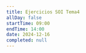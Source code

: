 ```yaml
---
title: Ejercicios SOI Tema4
allDay: false
startTime: 09:00
endTime: 14:00
date: 2024-12-16
completed: null
---
```


